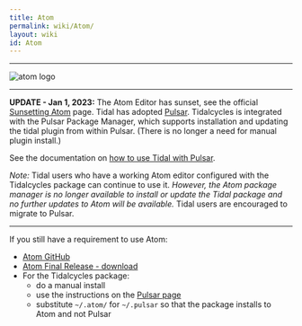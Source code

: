 ```yaml
---
title: Atom
permalink: wiki/Atom/
layout: wiki
id: Atom
---
```

----

![atom logo](atomlogo.svg)

---
**UPDATE - Jan 1, 2023:** The Atom Editor has sunset, see the official [Sunsetting Atom](https://github.blog/2022-06-08-sunsetting-atom/)
page. Tidal has adopted [Pulsar](https://pulsar-edit.dev/). Tidalcycles is integrated with the Pulsar Package Manager, which supports installation and updating the tidal plugin from within Pulsar. (There is no longer a need for manual plugin install.) 

See the documentation on [how to use Tidal with Pulsar](https://tidalcycles.org/docs/getting-started/editor/Pulsar/).

*Note:* Tidal users who have a working Atom editor configured with the Tidalcycles package can continue to use it. *However, the Atom package manager is no longer available to install or update the Tidal package and no further updates to Atom will be available.* Tidal users are encouraged to migrate to Pulsar.

---

If you still have a requirement to use Atom:

- [Atom GitHub](https://github.com/atom/atom)
- [Atom Final Release - download](https://github.com/atom/atom/releases/tag/v1.63.1)
- For the Tidalcycles package:
    - do a manual install
    - use the instructions on the [Pulsar page](https://tidalcycles.org/docs/getting-started/editor/Pulsar/)
    - substitute `~/.atom/` for `~/.pulsar` so that the package installs to Atom and not Pulsar

